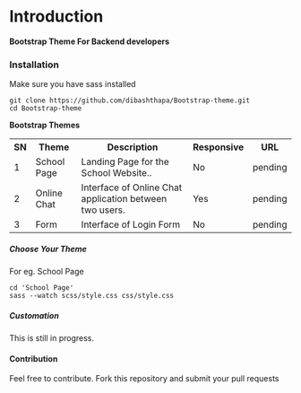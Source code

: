 # Introduction
**Bootstrap Theme For Backend developers**


### Installation
Make sure you have sass installed
```
git clone https://github.com/dibashthapa/Bootstrap-theme.git
cd Bootstrap-theme

```

**Bootstrap Themes**
<table>
<tr>
<th> SN </th>
<th> Theme </th>
<th> Description</th>
<th> Responsive </th>
<th> URL </th>
</tr>

<tr>
<td> 1 </td>
<td> School Page </td>
<td> Landing Page for the School Website..</td>
<td> No </td>
<td> pending </td>
</tr>

<tr>
<td> 2 </td>
<td> Online Chat </td>
<td> Interface of Online Chat application between two users. </td>
<td> Yes </td>
<td> pending </td>
</tr>

<tr>
<td> 3 </td>
<td> Form </td>
<td> Interface of Login Form</td>
<td> No </td>
<td> pending </td>
</tr>
</table>


##### Choose Your Theme
For eg. School Page


```
cd 'School Page'
sass --watch scss/style.css css/style.css
```

##### Customation
This is still in progress.

#### Contribution
Feel free to contribute.
Fork this repository and submit your pull requests
